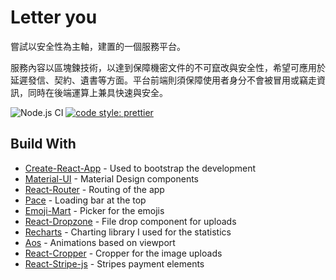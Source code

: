 # Letter you

嘗試以安全性為主軸，建置的一個服務平台。

服務內容以區塊鍊技術，以達到保障機密文件的不可竄改與安全性，希望可應用於延遲發信、契約、遺書等方面。平台前端則須保障使用者身分不會被冒用或竊走資訊，同時在後端運算上兼具快速與安全。


![Node.js CI](https://github.com/dunky11/react-saas-template/workflows/Node.js%20CI/badge.svg)
[![code style: prettier](https://img.shields.io/badge/code_style-prettier-ff69b4.svg)](https://github.com/prettier/prettier)


## Build With

* [Create-React-App](https://github.com/facebook/create-react-app) - Used to bootstrap the development
* [Material-UI](https://github.com/mui-org/material-ui) - Material Design components
* [React-Router](https://github.com/ReactTraining/react-router) - Routing of the app
* [Pace](https://github.com/HubSpot/pace) - Loading bar at the top
* [Emoji-Mart](https://github.com/missive/emoji-mart) - Picker for the emojis
* [React-Dropzone](https://github.com/react-dropzone/react-dropzone) - File drop component for uploads
* [Recharts](https://github.com/recharts/recharts) - Charting library I used for the statistics
* [Aos](https://github.com/michalsnik/aos) - Animations based on viewport
* [React-Cropper](https://github.com/roadmanfong/react-cropper) - Cropper for the image uploads
* [React-Stripe-js](https://github.com/stripe/react-stripe-js) - Stripes payment elements

